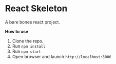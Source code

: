 # React Skeleton

A bare bones react project.

**How to use**

1. Clone the repo.
2. Run `npm install`
3. Run `npm start`
4. Open browser and launch `http://localhost:3000`
